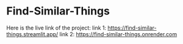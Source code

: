 # Find-Similar-Things
Here is the live link of the project: 
link 1: https://find-similar-things.streamlit.app/
link 2: https://find-similar-things.onrender.com
